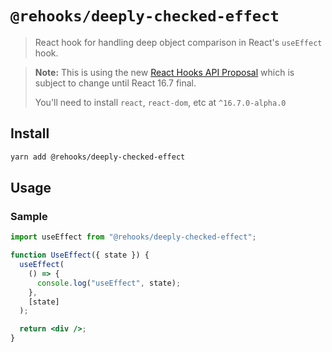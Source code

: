 # `@rehooks/deeply-checked-effect`

> React hook for handling deep object comparison in React's `useEffect` hook.

> **Note:** This is using the new [React Hooks API Proposal](https://reactjs.org/docs/hooks-intro.html)
> which is subject to change until React 16.7 final.
>
> You'll need to install `react`, `react-dom`, etc at `^16.7.0-alpha.0`

## Install

```sh
yarn add @rehooks/deeply-checked-effect
```

## Usage

### Sample

```jsx
import useEffect from "@rehooks/deeply-checked-effect";

function UseEffect({ state }) {
  useEffect(
    () => {
      console.log("useEffect", state);
    },
    [state]
  );

  return <div />;
}
```
